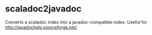 # scaladoc2javadoc

Converts a scaladoc index into a javadoc-compatible index. Useful for
http://javadochelp.sourceforge.net/

